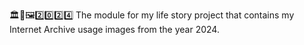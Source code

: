 🏛️💾️🖼️2️⃣️0️⃣️2️⃣️4️⃣️ The module for my life story project that contains my Internet Archive usage images from the year 2024. 
